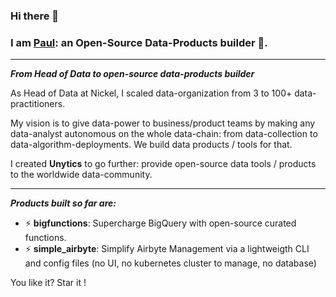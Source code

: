 ### Hi there 👋

### I am [Paul](https://www.linkedin.com/in/paul-marcombes/): an Open-Source Data-Products builder 🚀. 

---

***From Head of Data to open-source data-products builder***

As Head of Data at Nickel, I scaled data-organization from 3 to 100+ data-practitioners. 

My vision is to give data-power to business/product teams by making any data-analyst autonomous on the whole data-chain: from data-collection to data-algorithm-deployments. We build data products / tools for that. 

I created **Unytics** to go further: provide open-source data tools / products to the worldwide data-community. 

---

***Products built so far are:***

- ⚡ **bigfunctions**: Supercharge BigQuery with open-source curated functions. 
- ⚡ **simple_airbyte**: Simplify Airbyte Management via a lightweigth CLI and config files (no UI, no kubernetes cluster to manage, no database)


You like it? 
Star it !
